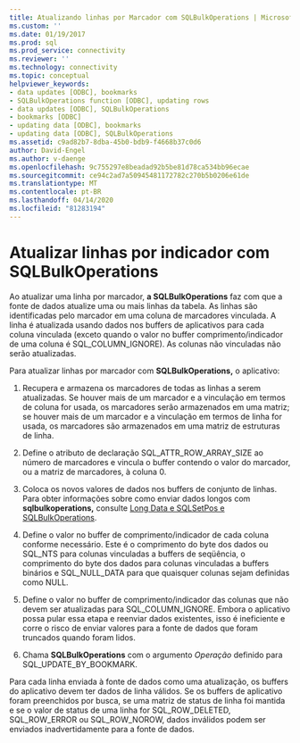 ```yaml
---
title: Atualizando linhas por Marcador com SQLBulkOperations | Microsoft Docs
ms.custom: ''
ms.date: 01/19/2017
ms.prod: sql
ms.prod_service: connectivity
ms.reviewer: ''
ms.technology: connectivity
ms.topic: conceptual
helpviewer_keywords:
- data updates [ODBC], bookmarks
- SQLBulkOperations function [ODBC], updating rows
- data updates [ODBC], SQLBulkOperations
- bookmarks [ODBC]
- updating data [ODBC], bookmarks
- updating data [ODBC], SQLBulkOperations
ms.assetid: c9ad82b7-8dba-45b0-bdb9-f4668b37c0d6
author: David-Engel
ms.author: v-daenge
ms.openlocfilehash: 9c755297e8beadad92b5be81d78ca534bb96ecae
ms.sourcegitcommit: ce94c2ad7a50945481172782c270b5b0206e61de
ms.translationtype: MT
ms.contentlocale: pt-BR
ms.lasthandoff: 04/14/2020
ms.locfileid: "81283194"
---
```

# <a name="updating-rows-by-bookmark-with-sqlbulkoperations"></a>Atualizar linhas por indicador com SQLBulkOperations
Ao atualizar uma linha por marcador, **a SQLBulkOperations** faz com que a fonte de dados atualize uma ou mais linhas da tabela. As linhas são identificadas pelo marcador em uma coluna de marcadores vinculada. A linha é atualizada usando dados nos buffers de aplicativos para cada coluna vinculada (exceto quando o valor no buffer comprimento/indicador de uma coluna é SQL_COLUMN_IGNORE). As colunas não vinculadas não serão atualizadas.  
  
 Para atualizar linhas por marcador com **SQLBulkOperations,** o aplicativo:  
  
1.  Recupera e armazena os marcadores de todas as linhas a serem atualizadas. Se houver mais de um marcador e a vinculação em termos de coluna for usada, os marcadores serão armazenados em uma matriz; se houver mais de um marcador e a vinculação em termos de linha for usada, os marcadores são armazenados em uma matriz de estruturas de linha.  
  
2.  Define o atributo de declaração SQL_ATTR_ROW_ARRAY_SIZE ao número de marcadores e vincula o buffer contendo o valor do marcador, ou a matriz de marcadores, à coluna 0.  
  
3.  Coloca os novos valores de dados nos buffers de conjunto de linhas. Para obter informações sobre como enviar dados longos com **sqlbulkoperations,** consulte [Long Data e SQLSetPos e SQLBulkOperations](../../../odbc/reference/develop-app/long-data-and-sqlsetpos-and-sqlbulkoperations.md).  
  
4.  Define o valor no buffer de comprimento/indicador de cada coluna conforme necessário. Este é o comprimento do byte dos dados ou SQL_NTS para colunas vinculadas a buffers de seqüência, o comprimento do byte dos dados para colunas vinculadas a buffers binários e SQL_NULL_DATA para que quaisquer colunas sejam definidas como NULL.  
  
5.  Define o valor no buffer de comprimento/indicador das colunas que não devem ser atualizadas para SQL_COLUMN_IGNORE. Embora o aplicativo possa pular essa etapa e reenviar dados existentes, isso é ineficiente e corre o risco de enviar valores para a fonte de dados que foram truncados quando foram lidos.  
  
6.  Chama **SQLBulkOperations** com o argumento *Operação* definido para SQL_UPDATE_BY_BOOKMARK.  
  
 Para cada linha enviada à fonte de dados como uma atualização, os buffers do aplicativo devem ter dados de linha válidos. Se os buffers de aplicativo foram preenchidos por busca, se uma matriz de status de linha foi mantida e se o valor de status de uma linha for SQL_ROW_DELETED, SQL_ROW_ERROR ou SQL_ROW_NOROW, dados inválidos podem ser enviados inadvertidamente para a fonte de dados.
